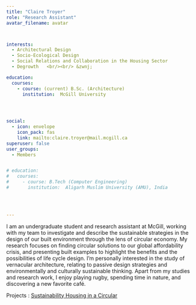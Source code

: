 ```yaml
---
title: "Claire Troyer"
role: "Research Assistant"
avatar_filename: avatar



interests:
  - Architectural Design
  - Socio-Ecological Design
  - Social Relations and Collaboration in the Housing Sector 
  - Degrowth   <br/><br/> &zwnj; 

education:
  courses:
    - course: (current) B.Sc. (Architecture)
      institution:  McGill University
  



social:
  - icon: envelope
    icon_pack: fas
    link: mailto:claire.troyer@mail.mcgill.ca
superuser: false
user_groups:
  - Members


# education:
#   courses:
#     - course: B.Tech (Computer Engineering)
#       institution:  Aligarh Muslim University (AMU), India
    

  

--- 
```



I am an undergraduate student and research assistant at McGill, working with my team to investigate and describe the sustainable strategies in the design of our built environment through the lens of circular economy. My research focuses on finding circular solutions to our global affordability crisis, and presenting built examples to highlight the benefits and the possibilities of life cycle design. I’m personally interested in the study of vernacular architecture, relating to passive design strategies and environmentally and culturally sustainable thinking. Apart from my studies and research work, I enjoy playing rugby, spending time in nature, and discovering a new favorite café.


Projects  : 
<a href='http://localhost:1313/project/sustainability-housing-in-a-circular-economy/'  >Sustainability Housing in a Circular </a>
</br>

